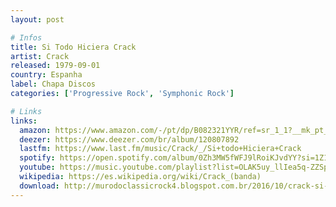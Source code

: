 ```yaml
---
layout: post

# Infos
title: Si Todo Hiciera Crack
artist: Crack
released: 1979-09-01
country: Espanha
label: Chapa Discos
categories: ['Progressive Rock', 'Symphonic Rock']

# Links
links:
  amazon: https://www.amazon.com/-/pt/dp/B082321YYR/ref=sr_1_1?__mk_pt_BR=%C3%85M%C3%85%C5%BD%C3%95%C3%91&dchild=1&keywords=si+todo+hiciera+crack&qid=1614901199&sr=8-1
  deezer: https://www.deezer.com/br/album/120807892
  lastfm: https://www.last.fm/music/Crack/_/Si+todo+Hiciera+Crack
  spotify: https://open.spotify.com/album/0Zh3MW5fWFJ9lRoiKJvdYY?si=1Z1jrBXVTKK6vZwflUusgQ
  youtube: https://music.youtube.com/playlist?list=OLAK5uy_llIea5q-ZZSprMWIgWIlD-VhQ4QKsVZ1I
  wikipedia: https://es.wikipedia.org/wiki/Crack_(banda)
  download: http://murodoclassicrock4.blogspot.com.br/2016/10/crack-si-todo-hiciera-crack-1978.html
---
```


